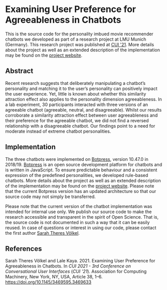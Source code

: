 # Examining User Preference for Agreeableness in Chatbots
This is the source code for the personality imbued movie recommender chatbots we developed as part of a research project at LMU Munich (Germany). This research project was published at <a href="https://doi.org/10.1145/3469595.3469633">CUI '21</a>. More details about the project as well as an extended description of the implementation may be found on the <a href="http://www.medien.ifi.lmu.de/agreeableness-chatbots/">project website</a>.

## Abstract
Recent research suggests that deliberately manipulating a chatbot’s personality and matching it to the user’s personality can positively impact the user experience. Yet, little is known about whether this similarity attraction effect also applies to the personality dimension agreeableness. In a lab experiment, 30 participants interacted with three versions of an agreeable chatbot (agreeable, neutral, and disagreeable). Whilst our results corroborate a similarity attraction effect between user agreeableness and their preference for the agreeable chatbot, we did not find a reversed relationship with a disagreeable chatbot. Our findings point to a need for moderate instead of extreme chatbot personalities.

## Implementation
The three chatbots were implemented on <a href="https://botpress.com">Botpress</a>, version 10.47.0 in 2018/19. <a href="https://botpress.com">Botpress</a> is an open source development platform for chatbots and is written in JavaScript. To ensure predictable behaviour and a consistent expression of the predefined personalities, we developed rule-based chatbots. More details about the project as well as an extended description of the implementation may be found on the <a href="http://www.medien.ifi.lmu.de/agreeableness-chatbots">project website</a>. Please note that the current Botpress version has an updated architecture so that our source code may not simply be transferred.

Please note that the current version of the chatbot implementation was intended for internal use only. We publish our source code to make the research accessible and transparent in the spirit of Open Science. That is, the source code is not documented in such a way that it can be easily reused. In case of questions or interest in using our code, please contact the first author <a href="mailto:sarah.voelkel@ifi.lmu.de">Sarah Theres Völkel</a>.

## References
Sarah Theres Völkel and Lale Kaya. 2021. Examining User Preference for Agreeableness in Chatbots. In <i>CUI 2021 - 3rd Conference on Conversational User Interfaces</i> (<i>CUI '21</i>). Association for Computing Machinery, New York, NY, USA, Article 38, 1–6. https://doi.org/10.1145/3469595.3469633
